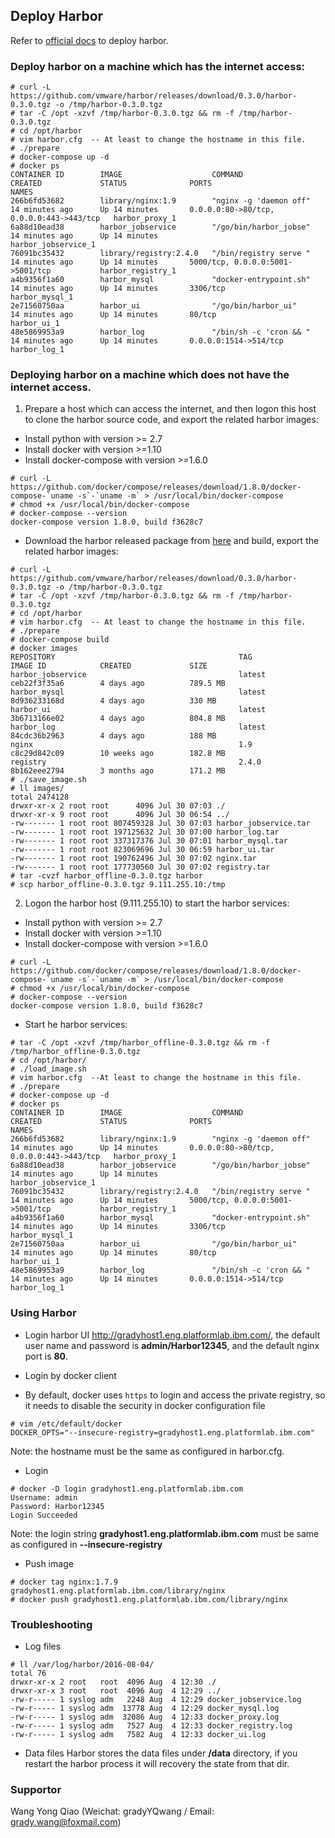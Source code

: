 ## Deploy Harbor
Refer to [official docs](https://github.com/vmware/harbor/blob/master/docs/installation_guide.md) to deploy harbor.


### Deploy harbor on a machine which has the internet access:
```
# curl -L https://github.com/vmware/harbor/releases/download/0.3.0/harbor-0.3.0.tgz -o /tmp/harbor-0.3.0.tgz
# tar -C /opt -xzvf /tmp/harbor-0.3.0.tgz && rm -f /tmp/harbor-0.3.0.tgz
# cd /opt/harbor
# vim harbor.cfg  -- At least to change the hostname in this file.
# ./prepare
# docker-compose up -d
# docker ps
CONTAINER ID        IMAGE                    COMMAND                  CREATED             STATUS              PORTS                                      NAMES
266b6fd53682        library/nginx:1.9        "nginx -g 'daemon off"   14 minutes ago      Up 14 minutes       0.0.0.0:80->80/tcp, 0.0.0.0:443->443/tcp   harbor_proxy_1
6a88d10ead38        harbor_jobservice        "/go/bin/harbor_jobse"   14 minutes ago      Up 14 minutes                                                  harbor_jobservice_1
76091bc35432        library/registry:2.4.0   "/bin/registry serve "   14 minutes ago      Up 14 minutes       5000/tcp, 0.0.0.0:5001->5001/tcp           harbor_registry_1
a4b9356f1a60        harbor_mysql             "docker-entrypoint.sh"   14 minutes ago      Up 14 minutes       3306/tcp                                   harbor_mysql_1
2e71560750aa        harbor_ui                "/go/bin/harbor_ui"      14 minutes ago      Up 14 minutes       80/tcp                                     harbor_ui_1
48e5869953a9        harbor_log               "/bin/sh -c 'cron && "   14 minutes ago      Up 14 minutes       0.0.0.0:1514->514/tcp                      harbor_log_1

```

### Deploying harbor on a machine which does not have the internet access.
1. Prepare a host which can access the internet, and then logon this host to clone the harbor source code, and export the related harbor images:
 - Install python with version >= 2.7
 - Install docker with version >=1.10
 - Install docker-compose with version >=1.6.0
 ```
 # curl -L https://github.com/docker/compose/releases/download/1.8.0/docker-compose-`uname -s`-`uname -m` > /usr/local/bin/docker-compose
 # chmod +x /usr/local/bin/docker-compose
 # docker-compose --version
 docker-compose version 1.8.0, build f3628c7
 ```
 - Download the harbor released package from [here](https://github.com/vmware/harbor/releases) and build, export the related harbor images:
 ```
 # curl -L https://github.com/vmware/harbor/releases/download/0.3.0/harbor-0.3.0.tgz -o /tmp/harbor-0.3.0.tgz
 # tar -C /opt -xzvf /tmp/harbor-0.3.0.tgz && rm -f /tmp/harbor-0.3.0.tgz
 # cd /opt/harbor
 # vim harbor.cfg  -- At least to change the hostname in this file.
 # ./prepare
 # docker-compose build
 # docker images
REPOSITORY                                         TAG                                     IMAGE ID            CREATED             SIZE
harbor_jobservice                                  latest                                  ceb22f3f35a6        4 days ago          789.5 MB
harbor_mysql                                       latest                                  8d936233168d        4 days ago          330 MB
harbor_ui                                          latest                                  3b6713166e02        4 days ago          804.8 MB
harbor_log                                         latest                                  84cdc36b2963        4 days ago          188 MB
nginx                                              1.9                                     c8c29d842c09        10 weeks ago        182.8 MB
registry                                           2.4.0                                   8b162eee2794        3 months ago        171.2 MB
 # ./save_image.sh
 # ll images/
total 2474128
drwxr-xr-x 2 root root      4096 Jul 30 07:03 ./
drwxr-xr-x 9 root root      4096 Jul 30 06:54 ../
-rw------- 1 root root 807459328 Jul 30 07:03 harbor_jobservice.tar
-rw------- 1 root root 197125632 Jul 30 07:00 harbor_log.tar
-rw------- 1 root root 337317376 Jul 30 07:01 harbor_mysql.tar
-rw------- 1 root root 823069696 Jul 30 06:59 harbor_ui.tar
-rw------- 1 root root 190762496 Jul 30 07:02 nginx.tar
-rw------- 1 root root 177730560 Jul 30 07:02 registry.tar
 # tar -cvzf harbor_offline-0.3.0.tgz harbor
 # scp harbor_offline-0.3.0.tgz 9.111.255.10:/tmp
 ```
2. Logon the harbor host (9.111.255.10) to start the harbor services:
 - Install python with version >= 2.7
 - Install docker with version >=1.10
 - Install docker-compose with version >=1.6.0
 ```
 # curl -L https://github.com/docker/compose/releases/download/1.8.0/docker-compose-`uname -s`-`uname -m` > /usr/local/bin/docker-compose
 # chmod +x /usr/local/bin/docker-compose
 # docker-compose --version
 docker-compose version 1.8.0, build f3628c7
 ```
 - Start he harbor services:
 ``` 
 # tar -C /opt -xzvf /tmp/harbor_offline-0.3.0.tgz && rm -f /tmp/harbor_offline-0.3.0.tgz
 # cd /opt/harbor/
 # ./load_image.sh
 # vim harbor.cfg  --At least to change the hostname in this file.
 # ./prepare
 # docker-compose up -d
 # docker ps
CONTAINER ID        IMAGE                    COMMAND                  CREATED             STATUS              PORTS                                      NAMES
266b6fd53682        library/nginx:1.9        "nginx -g 'daemon off"   14 minutes ago      Up 14 minutes       0.0.0.0:80->80/tcp, 0.0.0.0:443->443/tcp   harbor_proxy_1
6a88d10ead38        harbor_jobservice        "/go/bin/harbor_jobse"   14 minutes ago      Up 14 minutes                                                  harbor_jobservice_1
76091bc35432        library/registry:2.4.0   "/bin/registry serve "   14 minutes ago      Up 14 minutes       5000/tcp, 0.0.0.0:5001->5001/tcp           harbor_registry_1
a4b9356f1a60        harbor_mysql             "docker-entrypoint.sh"   14 minutes ago      Up 14 minutes       3306/tcp                                   harbor_mysql_1
2e71560750aa        harbor_ui                "/go/bin/harbor_ui"      14 minutes ago      Up 14 minutes       80/tcp                                     harbor_ui_1
48e5869953a9        harbor_log               "/bin/sh -c 'cron && "   14 minutes ago      Up 14 minutes       0.0.0.0:1514->514/tcp                      harbor_log_1
 ```


### Using Harbor
- Login harbor UI http://gradyhost1.eng.platformlab.ibm.com/, the default user name and password is **admin/Harbor12345**, and the default nginx port is **80**.

- Login by docker client
 - By default, docker uses `https` to login and access the private registry, so it needs to disable the security in docker configuration file
 ```
 # vim /etc/default/docker
 DOCKER_OPTS="--insecure-registry=gradyhost1.eng.platformlab.ibm.com"
 ```
 Note: the hostname must be the same as configured in harbor.cfg.
 
 - Login
 ```
 # docker -D login gradyhost1.eng.platformlab.ibm.com
 Username: admin
 Password: Harbor12345
 Login Succeeded
 ```
 Note: the login string **gradyhost1.eng.platformlab.ibm.com** must be same as configured in **--insecure-registry**
 
 - Push image
 ```
 # docker tag nginx:1.7.9 gradyhost1.eng.platformlab.ibm.com/library/nginx
 # docker push gradyhost1.eng.platformlab.ibm.com/library/nginx
 ```

### Troubleshooting
- Log files
```
# ll /var/log/harbor/2016-08-04/
total 76
drwxr-xr-x 2 root   root  4096 Aug  4 12:30 ./
drwxr-xr-x 3 root   root  4096 Aug  4 12:29 ../
-rw-r----- 1 syslog adm   2248 Aug  4 12:29 docker_jobservice.log
-rw-r----- 1 syslog adm  13778 Aug  4 12:29 docker_mysql.log
-rw-r----- 1 syslog adm  32086 Aug  4 12:33 docker_proxy.log
-rw-r----- 1 syslog adm   7527 Aug  4 12:33 docker_registry.log
-rw-r----- 1 syslog adm   7582 Aug  4 12:33 docker_ui.log
```
- Data files
Harbor stores the data files under **/data** directory, if you restart the harbor process
it will recovery the state from that dir.

### Supportor
Wang Yong Qiao (Weichat: gradyYQwang / Email: grady.wang@foxmail.com)

